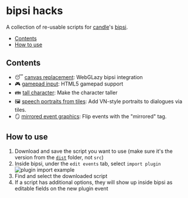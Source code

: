 # bipsi hacks

A collection of re-usable scripts for [candle](https://twitter.com/ragzouken)'s [bipsi](https://kool.tools/bipsi).

- [Contents](#contents)
- [How to use](#how-to-use)

## Contents

- 😴 [canvas replacement](/dist/canvas-replacement.js): WebGLazy bipsi integration
- 🎮 [gamepad input](/dist/gamepad-input.js): HTML5 gamepad support
- 👪 [tall character](/dist/tall-character.js): Make the character taller
- 🖼 [speech portraits from tiles](/dist/speech-portraits-from-tiles.js): Add VN-style portraits to dialogues via tiles.
- 🪞 [mirrored event graphics](/dist/mirrored-event-graphics.js): Flip events with the "mirrored" tag.

## How to use

1. Download and save the script you want to use (make sure it's the version from the [`dist`](./dist) folder, not `src`)
2. Inside bipsi, under the `edit events` tab, select `import plugin`
   ![plugin import example](./readme-plugin-import-example.png)
3. Find and select the downloaded script
4. If a script has additional options, they will show up inside bipsi as editable fields on the new plugin event

